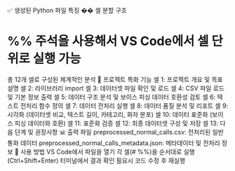 ✅ 생성된 Python 파일 특징
�� 셀 분할 구조
# %% 주석을 사용해서 VS Code에서 셀 단위로 실행 가능
총 12개 셀로 구성된 체계적인 분석
🎯 프로젝트 특화 기능
셀 1: 프로젝트 개요 및 목표 설명
셀 2: 라이브러리 import
셀 3: 데이터셋 파일 확인 및 로드
셀 4: CSV 파일 로드 및 기본 정보 출력
셀 5: 데이터 구조 분석 및 보이스 피싱 데이터 호환성 검토
셀 6: 텍스트 전처리 함수 정의
셀 7: 데이터 전처리 실행
셀 8: 데이터 품질 분석 및 리포트
셀 9: 시각화 (데이터셋 비교, 텍스트 길이, 카테고리, 화자 분포)
셀 10: 데이터 표준화 (보이스 피싱 데이터와 호환)
셀 11: 표준화 검증
셀 12: 최종 데이터셋 구성 및 저장
셀 13: 다음 단계 및 권장사항
📊 출력 파일
preprocessed_normal_calls.csv: 전처리된 일반 통화 데이터
preprocessed_normal_calls_metadata.json: 메타데이터 및 전처리 정보
🚀 사용 방법
VS Code에서 파일을 열기
각 셀(# %%)을 순서대로 실행 (Ctrl+Shift+Enter)
터미널에서 결과 확인
필요시 코드 수정 후 재실행